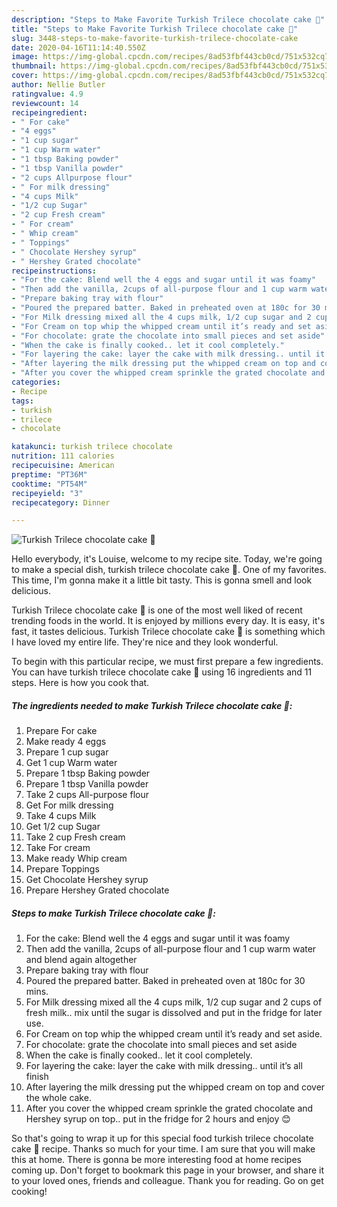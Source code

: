 ```yaml
---
description: "Steps to Make Favorite Turkish Trilece chocolate cake 🍰"
title: "Steps to Make Favorite Turkish Trilece chocolate cake 🍰"
slug: 3448-steps-to-make-favorite-turkish-trilece-chocolate-cake
date: 2020-04-16T11:14:40.550Z
image: https://img-global.cpcdn.com/recipes/8ad53fbf443cb0cd/751x532cq70/turkish-trilece-chocolate-cake-🍰-recipe-main-photo.jpg
thumbnail: https://img-global.cpcdn.com/recipes/8ad53fbf443cb0cd/751x532cq70/turkish-trilece-chocolate-cake-🍰-recipe-main-photo.jpg
cover: https://img-global.cpcdn.com/recipes/8ad53fbf443cb0cd/751x532cq70/turkish-trilece-chocolate-cake-🍰-recipe-main-photo.jpg
author: Nellie Butler
ratingvalue: 4.9
reviewcount: 14
recipeingredient:
- " For cake"
- "4 eggs"
- "1 cup sugar"
- "1 cup Warm water"
- "1 tbsp Baking powder"
- "1 tbsp Vanilla powder"
- "2 cups Allpurpose flour"
- " For milk dressing"
- "4 cups Milk"
- "1/2 cup Sugar"
- "2 cup Fresh cream"
- " For cream"
- " Whip cream"
- " Toppings"
- " Chocolate Hershey syrup"
- " Hershey Grated chocolate"
recipeinstructions:
- "For the cake: Blend well the 4 eggs and sugar until it was foamy"
- "Then add the vanilla, 2cups of all-purpose flour and 1 cup warm water and blend again altogether"
- "Prepare baking tray with flour"
- "Poured the prepared batter. Baked in preheated oven at 180c for 30 mins."
- "For Milk dressing mixed all the 4 cups milk, 1/2 cup sugar and 2 cups of fresh milk.. mix until the sugar is dissolved and put in the fridge for later use."
- "For Cream on top whip the whipped cream until it’s ready and set aside."
- "For chocolate: grate the chocolate into small pieces and set aside"
- "When the cake is finally cooked.. let it cool completely."
- "For layering the cake: layer the cake with milk dressing.. until it’s all finish"
- "After layering the milk dressing put the whipped cream on top and cover the whole cake."
- "After you cover the whipped cream sprinkle the grated chocolate and Hershey syrup on top.. put in the fridge for 2 hours and enjoy 😊"
categories:
- Recipe
tags:
- turkish
- trilece
- chocolate

katakunci: turkish trilece chocolate 
nutrition: 111 calories
recipecuisine: American
preptime: "PT36M"
cooktime: "PT54M"
recipeyield: "3"
recipecategory: Dinner

---
```



![Turkish Trilece chocolate cake 🍰](https://img-global.cpcdn.com/recipes/8ad53fbf443cb0cd/751x532cq70/turkish-trilece-chocolate-cake-🍰-recipe-main-photo.jpg)

Hello everybody, it's Louise, welcome to my recipe site. Today, we're going to make a special dish, turkish trilece chocolate cake 🍰. One of my favorites. This time, I'm gonna make it a little bit tasty. This is gonna smell and look delicious.



Turkish Trilece chocolate cake 🍰 is one of the most well liked of recent trending foods in the world. It is enjoyed by millions every day. It is easy, it's fast, it tastes delicious. Turkish Trilece chocolate cake 🍰 is something which I have loved my entire life. They're nice and they look wonderful.


To begin with this particular recipe, we must first prepare a few ingredients. You can have turkish trilece chocolate cake 🍰 using 16 ingredients and 11 steps. Here is how you cook that.

<!--inarticleads1-->

##### The ingredients needed to make Turkish Trilece chocolate cake 🍰:

1. Prepare  For cake
1. Make ready 4 eggs
1. Prepare 1 cup sugar
1. Get 1 cup Warm water
1. Prepare 1 tbsp Baking powder
1. Prepare 1 tbsp Vanilla powder
1. Take 2 cups All-purpose flour
1. Get  For milk dressing
1. Take 4 cups Milk
1. Get 1/2 cup Sugar
1. Take 2 cup Fresh cream
1. Take  For cream
1. Make ready  Whip cream
1. Prepare  Toppings
1. Get  Chocolate Hershey syrup
1. Prepare  Hershey Grated chocolate




<!--inarticleads2-->

##### Steps to make Turkish Trilece chocolate cake 🍰:

1. For the cake: Blend well the 4 eggs and sugar until it was foamy
1. Then add the vanilla, 2cups of all-purpose flour and 1 cup warm water and blend again altogether
1. Prepare baking tray with flour
1. Poured the prepared batter. Baked in preheated oven at 180c for 30 mins.
1. For Milk dressing mixed all the 4 cups milk, 1/2 cup sugar and 2 cups of fresh milk.. mix until the sugar is dissolved and put in the fridge for later use.
1. For Cream on top whip the whipped cream until it’s ready and set aside.
1. For chocolate: grate the chocolate into small pieces and set aside
1. When the cake is finally cooked.. let it cool completely.
1. For layering the cake: layer the cake with milk dressing.. until it’s all finish
1. After layering the milk dressing put the whipped cream on top and cover the whole cake.
1. After you cover the whipped cream sprinkle the grated chocolate and Hershey syrup on top.. put in the fridge for 2 hours and enjoy 😊




So that's going to wrap it up for this special food turkish trilece chocolate cake 🍰 recipe. Thanks so much for your time. I am sure that you will make this at home. There is gonna be more interesting food at home recipes coming up. Don't forget to bookmark this page in your browser, and share it to your loved ones, friends and colleague. Thank you for reading. Go on get cooking!
